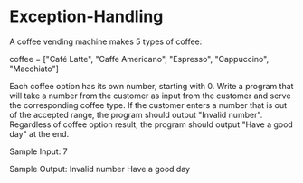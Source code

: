 # Exception-Handling

A coffee vending machine makes 5 types of coffee:

coffee = ["Café Latte", "Caffe Americano", "Espresso", "Cappuccino", "Macchiato"] 

Each coffee option has its own number, starting with 0. Write a program that  will take a number from the customer as input from the customer and serve the corresponding coffee type. If the customer enters a number that is out of the accepted range, the program should output "Invalid number". Regardless of coffee option result, the program should output "Have a good day" at the end.

Sample Input:
7

Sample Output:
 Invalid number
 Have a good day
